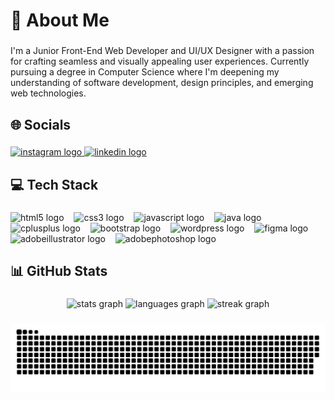<h1 align="left">💫 About Me</h1>

###

<p align="left">I'm a Junior Front-End Web Developer and UI/UX Designer with a passion for crafting seamless and visually appealing user experiences. Currently pursuing a degree in Computer Science where I'm deepening my understanding of software development, design principles, and emerging web technologies.</p>

###

<h2 align="left">🌐 Socials</h2>

###

<div align="left">
  <a href="https://www.instagram.com/aryaysuf/" target="_blank">
    <img src="https://raw.githubusercontent.com/maurodesouza/profile-readme-generator/master/src/assets/icons/social/instagram/default.svg" width="32" height="24" alt="instagram logo"  />
  </a>
  <a href="www.linkedin.com/in/aryayusufkaran" target="_blank">
    <img src="https://raw.githubusercontent.com/maurodesouza/profile-readme-generator/master/src/assets/icons/social/linkedin/default.svg" width="32" height="24" alt="linkedin logo"  />
  </a>
</div>

###

<h2 align="left">💻 Tech Stack</h2>

###

<div align="left">
  <img src="https://skillicons.dev/icons?i=html" height="24" alt="html5 logo"  />
  <img width="8" />
  <img src="https://skillicons.dev/icons?i=css" height="24" alt="css3 logo"  />
  <img width="8" />
  <img src="https://skillicons.dev/icons?i=js" height="24" alt="javascript logo"  />
  <img width="8" />
  <img src="https://skillicons.dev/icons?i=java" height="24" alt="java logo"  />
  <img width="8" />
  <img src="https://skillicons.dev/icons?i=cpp" height="24" alt="cplusplus logo"  />
  <img width="8" />
  <img src="https://skillicons.dev/icons?i=bootstrap" height="24" alt="bootstrap logo"  />
  <img width="8" />
  <img src="https://skillicons.dev/icons?i=wordpress" height="24" alt="wordpress logo"  />
  <img width="8" />
  <img src="https://skillicons.dev/icons?i=figma" height="24" alt="figma logo"  />
  <img width="8" />
  <img src="https://skillicons.dev/icons?i=ai" height="24" alt="adobeillustrator logo"  />
  <img width="8" />
  <img src="https://skillicons.dev/icons?i=ps" height="24" alt="adobephotoshop logo"  />
</div>

###

<h2 align="left">📊 GitHub Stats</h2>

###

<div align="center">
  <img src="https://github-readme-stats.vercel.app/api?username=aryayusufk&hide_title=false&hide_rank=false&show_icons=true&include_all_commits=true&count_private=true&disable_animations=false&theme=dark&locale=en&hide_border=false&order=1" height="150" alt="stats graph"  />
  <img src="https://github-readme-stats.vercel.app/api/top-langs?username=aryayusufk&locale=en&hide_title=false&layout=compact&card_width=320&langs_count=5&theme=dark&hide_border=false&order=2" height="150" alt="languages graph"  />
  <img src="https://streak-stats.demolab.com?user=aryayusufk&locale=en&mode=daily&theme=dark&hide_border=false&border_radius=5&order=3" height="150" alt="streak graph"  />
</div>

###

<img src="https://raw.githubusercontent.com/aryayusufk/aryayusufk/output/snake.svg" alt="Snake animation" />

###

